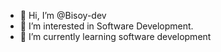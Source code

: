 - 👋 Hi, I’m @Bisoy-dev
- 👀 I’m interested in Software Development. 
- 🌱 I’m currently learning software development 
